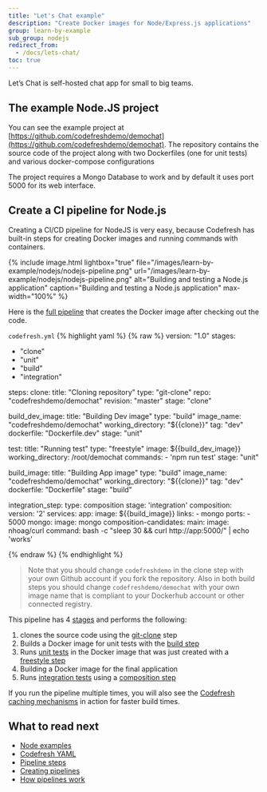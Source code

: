 ```yaml
---
title: "Let's Chat example"
description: "Create Docker images for Node/Express.js applications"
group: learn-by-example
sub_group: nodejs
redirect_from:
  - /docs/lets-chat/
toc: true
---
```


Let’s Chat is self-hosted chat app for small to big teams.

## The example Node.JS project

You can see the example project at [https://github.com/codefreshdemo/demochat](https://github.com/codefreshdemo/demochat). The repository contains the source code of the project along with two Dockerfiles (one for unit tests) and various docker-compose configurations

The project requires a Mongo Database to work and by default it uses port 5000 for its web interface.

## Create a CI pipeline for Node.js 

Creating a CI/CD pipeline for NodeJS is very easy, because Codefresh has built-in steps for creating Docker images and running commands with containers.

{% include image.html 
lightbox="true" 
file="/images/learn-by-example/nodejs/nodejs-pipeline.png" 
url="/images/learn-by-example/nodejs/nodejs-pipeline.png" 
alt="Building and testing a Node.js application"
caption="Building and testing a Node.js application"
max-width="100%" 
%}

Here is the [full pipeline](https://github.com/codefreshdemo/demochat/blob/master/codefresh.yml) that creates the Docker image after checking out the code.

 `codefresh.yml`
{% highlight yaml %}
{% raw %}
version: "1.0"
stages:
  - "clone"
  - "unit"
  - "build"
  - "integration"

steps:
  clone:
    title: "Cloning repository"
    type: "git-clone"
    repo: "codefreshdemo/demochat"
    revision: "master"
    stage: "clone"

  build_dev_image:
    title: "Building Dev image"
    type: "build"
    image_name: "codefreshdemo/demochat"
    working_directory: "${{clone}}"
    tag: "dev"
    dockerfile: "Dockerfile.dev"
    stage: "unit"

  test:
    title: "Running test"
    type: "freestyle" 
    image: ${{build_dev_image}} 
    working_directory: /root/demochat
    commands:
      - 'npm run test'
    stage: "unit"
  
  build_image:
    title: "Building App image"
    type: "build"
    image_name: "codefreshdemo/demochat"
    working_directory: "${{clone}}"
    tag: "dev"
    dockerfile: "Dockerfile"
    stage: "build"
    
  integration_step:
    type: composition
    stage: 'integration'
    composition:
      version: '2'
      services:
        app:
          image: ${{build_image}}
          links:
            - mongo
          ports:
            - 5000
        mongo:
          image: mongo
    composition-candidates:
      main:
        image: nhoag/curl
        command: bash -c "sleep 30 && curl http://app:5000/" | echo 'works'    

{% endraw %}
{% endhighlight %}

> Note that you should change `codefreshdemo` in the clone step with your own Github account if you fork the repository. Also in both build steps you should change `codefreshdemo/demochat` with your own image name that is compliant to your Dockerhub account or other connected registry.

This pipeline has 4 [stages]({{site.baseurl}}/docs/codefresh-yaml/stages/) and performs the following:

 1. clones the source code using the [git-clone]({{site.baseurl}}/docs/codefresh-yaml/steps/git-clone/) step
 1. Builds a Docker image for unit tests with the [build step]({{site.baseurl}}/docs/codefresh-yaml/steps/build/)
 1. Runs [unit tests]({{site.baseurl}}/docs/testing/unit-tests/) in the Docker image that was just created with a [freestyle step]({{site.baseurl}}/docs/codefresh-yaml/steps/freestyle/)
 1. Building a Docker image for the final application
 1. Runs [integration tests]({{site.baseurl}}/docs/testing/integration-tests/) using a [composition step]({{site.baseurl}}/docs/codefresh-yaml/steps/composition/)

If you run the pipeline multiple times, you will also see the [Codefresh caching mechanisms]({{site.baseurl}}/docs/configure-ci-cd-pipeline/pipeline-caching/) in action for faster build times.

## What to read next

* [Node examples]({{site.baseurl}}/docs/learn-by-example/nodejs/)
* [Codefresh YAML]({{site.baseurl}}/docs/codefresh-yaml/what-is-the-codefresh-yaml/)
* [Pipeline steps]({{site.baseurl}}/docs/codefresh-yaml/steps/)
* [Creating pipelines]({{site.baseurl}}/docs/configure-ci-cd-pipeline/pipelines/)
* [How pipelines work]({{site.baseurl}}/docs/configure-ci-cd-pipeline/introduction-to-codefresh-pipelines/)